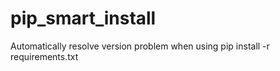 # pip_smart_install
Automatically resolve version problem when using pip install -r requirements.txt
